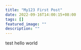 ```yaml
---
title: "My123 First Post"
date: 2022-09-16T14:00:15+08:00
tags: []
featured_image: ""
description: ""
---
```


test hello world